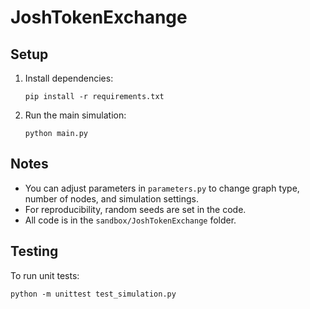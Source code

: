 # JoshTokenExchange

## Setup

1. Install dependencies:
   ```
   pip install -r requirements.txt
   ```

2. Run the main simulation:
   ```
   python main.py
   ```

## Notes
- You can adjust parameters in `parameters.py` to change graph type, number of nodes, and simulation settings.
- For reproducibility, random seeds are set in the code.
- All code is in the `sandbox/JoshTokenExchange` folder.

## Testing
To run unit tests:
```
python -m unittest test_simulation.py
```

